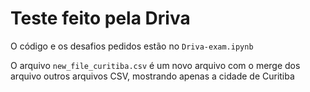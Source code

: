 # Teste feito pela Driva

O código e os desafios pedidos estão no `Driva-exam.ipynb`

O arquivo `new_file_curitiba.csv` é um novo arquivo com o merge dos arquivo outros arquivos CSV, mostrando apenas a cidade de Curitiba

